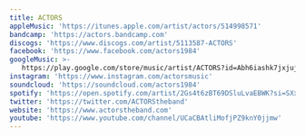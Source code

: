 ```yaml
---
title: ACTORS
appleMusic: 'https://itunes.apple.com/artist/actors/514998571'
bandcamp: 'https://actors.bandcamp.com'
discogs: 'https://www.discogs.com/artist/5113587-ACTORS'
facebook: 'https://www.facebook.com/actors1984'
googleMusic: >-
   https://play.google.com/store/music/artist/ACTORS?id=Abh6iashk7jxjuj527a3z6fgrh4
instagram: 'https://www.instagram.com/actorsmusic'
soundcloud: 'https://soundcloud.com/actors1984'
spotify: 'https://open.spotify.com/artist/2Gs4t6zBT69DSluLvaEBWK?si=SXxgx1ppRweMyHLfzEmb6w'
twitter: 'https://twitter.com/ACTORStheband'
website: 'https://www.actorstheband.com'
youtube: 'https://www.youtube.com/channel/UCaCBAtliMofjPZ9knY0jjmw'
---
```

